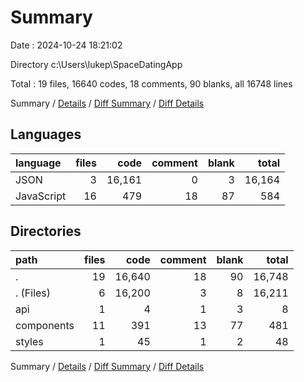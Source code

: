 # Summary

Date : 2024-10-24 18:21:02

Directory c:\\Users\\lukep\\SpaceDatingApp

Total : 19 files,  16640 codes, 18 comments, 90 blanks, all 16748 lines

Summary / [Details](details.md) / [Diff Summary](diff.md) / [Diff Details](diff-details.md)

## Languages
| language | files | code | comment | blank | total |
| :--- | ---: | ---: | ---: | ---: | ---: |
| JSON | 3 | 16,161 | 0 | 3 | 16,164 |
| JavaScript | 16 | 479 | 18 | 87 | 584 |

## Directories
| path | files | code | comment | blank | total |
| :--- | ---: | ---: | ---: | ---: | ---: |
| . | 19 | 16,640 | 18 | 90 | 16,748 |
| . (Files) | 6 | 16,200 | 3 | 8 | 16,211 |
| api | 1 | 4 | 1 | 3 | 8 |
| components | 11 | 391 | 13 | 77 | 481 |
| styles | 1 | 45 | 1 | 2 | 48 |

Summary / [Details](details.md) / [Diff Summary](diff.md) / [Diff Details](diff-details.md)